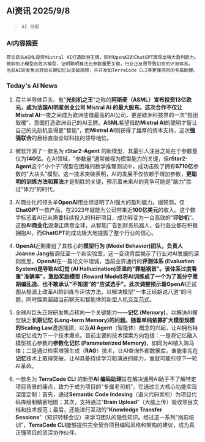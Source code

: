 ## AI资讯 2025/9/8

>  `AI 日报` 



### **AI内容摘要**

```
荷兰巨头ASML投资Mistral AI打造欧洲王牌，同时OpenAI的ChatGPT展现出强大盈利能力。
微软的小模型击败大模型，证明聪明算法比参数量更关键，行业正反思导致幻觉的评测体系。
当前AI研发焦点转向长期记忆以突破瓶颈，并开发如TerraCode CLI等更懂项目的专属助理。
```



### **Today's AI News**
1.  荷兰半导体巨头、有"**光刻机之王**”之称的**阿斯麦（ASML）**宣布投资13亿欧元，成为法国AI明星创业公司 **Mistral AI** 的最大股东。这次合作不仅让**Mistral AI**一夜之间成为欧洲估值最高的AI公司，更是欧洲科技界的一次"抱团取暖”，意图打造欧洲自己的AI王牌。**ASML**希望借助**Mistral AI**的聪明才智让自己的光刻机变得更"智能”，而**Mistral AI**则获得了雄厚的资本支持，这次**强强联合**的目标直指全球科技的领导地位。

2.  微软开源了一款名为 **rStar2-Agent** 的新模型，其最引人注目之处在于参数量仅为**140亿**。在AI领域，"参数量”通常被视为模型能力的关键，但**rStar2-Agent**这个"小个子”模型在困难的数学推理测试中，成功击败了拥有**6710亿**参数的"大块头”模型。这一技术突破表明，AI的发展不仅依赖于增加参数，**更聪明的训练方法和算法**才是制胜的关键，预示着未来AI的竞争可能是"脑力”胜过"体力”的时代。

3.  AI商业化的领头羊**OpenAI**用业绩证明了AI强大的盈利能力。据预测，仅**ChatGPT**一款产品，在2023年就能为公司带来近**100亿美元**的收入。这个数字标志着AI已从需要持续投入的科研项目，成功转变为一台高效的"**印钞机**”。这股**AI商业化**浪潮正席卷全球，从智能广告到财务机器人，各行各业都在积极拥抱AI，而**ChatGPT**的成功极大地提振了整个行业的信心。

4.  **OpenAI**近期重组了其核心的**模型行为 (Model Behavior)**团队，负责人**Joanne Jang**被调任至一个新实验室，这一变动背后揭示了行业对AI发展的深刻反思。**OpenAI**在一篇论文中坦诚，当前业界通行的**评测体系 (Evaluation System)**是导致**AI幻觉 (AI Hallucination)**泛滥的"罪魁祸首”。该体系过度看重"准确率”，激励**奖励模型 (Reward Model)**将AI训练成了一个为了高分宁愿胡编乱造、也不敢承认"不知道”的"应试选手”。此次调整预示着**OpenAI**正试图从根源上改革AI的训练与评估方法，以解决模型"一本正经胡说八道”的问题，同时探索超越当前聊天和智能体的新型人机交互范式。

5.  全球AI巨头正将研发焦点转向一个关键能力——**记忆 (Memory)**，以解决AI模型缺乏**长期记忆 (Long-term Memory)**的问题。随着单纯依靠扩大模型规模的**Scaling Law**遭遇瓶颈，以及**AI Agent**（智能体）概念的兴起，让AI拥有持续记忆成为下一个技术爆点。目前主要的技术探索方向包括：一是将记忆融入模型核心参数的**参数化记忆 (Parameterized Memory)**，如同为AI植入海马体；二是通过检索增强生成（**RAG**）技术，让AI查询外部数据库。谁能率先在**记忆**技术上取得突破，让AI具备持续学习和演进的能力，谁就可能引领下一轮AI革命。

6.  一款名为 **TerraCode CLI** 的新型**AI 编码助理**旨在解决通用AI助手不了解特定项目背景的痛点，致力于成为项目的"专属老司机”。它通过三大核心功能实现深度定制：首先，通过**Semantic Code Indexing**（语义代码索引）为项目代码库绘制精密地图；其次，支持通过"**Brain Upload**”（大脑上传）吸收项目文档和技术规范；最后，还能进行互动的"**Knowledge Transfer Sessions**”（知识转移会议）来学习团队的隐性知识。经过这一系列"岗前培训”，**TerraCode CLI**能够提供完全契合项目编码风格和架构的建议，成为真正懂项目的资深协作伙伴。
